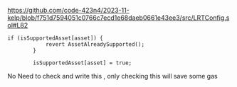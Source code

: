 https://github.com/code-423n4/2023-11-kelp/blob/f751d7594051c0766c7ecd1e68daeb0661e43ee3/src/LRTConfig.sol#L82
```
if (isSupportedAsset[asset]) {
            revert AssetAlreadySupported();
        }
```
```
        isSupportedAsset[asset] = true; 
```
No Need to check and write this , only checking this will save some gas
